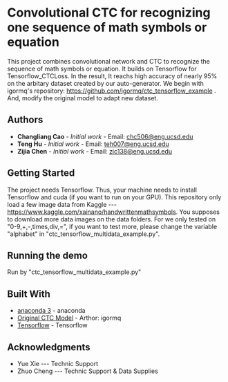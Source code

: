 # Convolutional CTC for recognizing one sequence of math symbols or equation
This project combines convolutional network and CTC to recognize the sequence of math symbols or equation. It builds on Tensorflow for Tensorflow_CTCLoss. In the result, It reachs high accuracy of nearly 95% on the arbitary dataset created by our auto-generator. We begin with igormq's repository: https://github.com/igormq/ctc_tensorflow_example . And, modify the original model to adapt new dataset.  

## Authors
* **Changliang Cao** - *Initial work* - Email: chc506@eng.ucsd.edu
* **Teng Hu** - *Initial work* - Email: teh007@eng.ucsd.edu
* **Zijia Chen** - *Initial work* - Email: zic138@eng.ucsd.edu

## Getting Started
The project needs Tensorflow. Thus, your machine needs to install Tensorflow and cuda (if you want to run on your GPU). This repository only load a few image data from Kaggle --- https://www.kaggle.com/xainano/handwrittenmathsymbols. You supposes to download more data images on the data folders. For we only tested on "0-9,+,-,times,div,=", if you want to test more, please change the variable "alphabet" in "ctc_tensorflow_multidata_example.py".

## Running the demo
Run by "ctc_tensorflow_multidata_example.py"

## Built With
* [anaconda 3](https://anaconda.org/) - anaconda
* [Original CTC Model](https://github.com/igormq/ctc_tensorflow_example) - Arthor: igormq
* [Tensorflow](https://www.tensorflow.org/) - Tensorflow

## Acknowledgments
* Yue Xie --- Technic Support
* Zhuo Cheng --- Technic Support & Data Supplies

